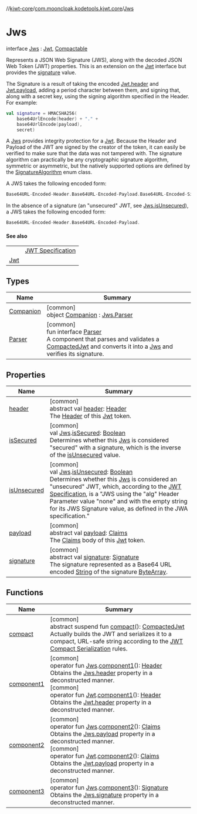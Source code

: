 //[kjwt-core](../../../index.md)/[com.mooncloak.kodetools.kjwt.core](../index.md)/[Jws](index.md)

# Jws

interface [Jws](index.md) : [Jwt](../-jwt/index.md), [Compactable](../-compactable/index.md)

Represents a JSON Web Signature (JWS), along with the decoded JSON Web Token (JWT) properties. This is an extension on the [Jwt](../-jwt/index.md) interface but provides the [signature](signature.md) value.

The Signature is a result of taking the encoded [Jwt.header](../-jwt/header.md) and [Jwt.payload](../-jwt/payload.md), adding a period character between them, and signing that, along with a secret key, using the signing algorithm specified in the Header. For example:

```kotlin
val signature = HMACSHA256(
    base64UrlEncode(header) + "." +
    base64UrlEncode(payload),
    secret)
```

A [Jws](index.md) provides integrity protection for a [Jwt](../-jwt/index.md). Because the Header and Payload of the JWT are signed by the creator of the token, it can easily be verified to make sure that the data was not tampered with. The signature algorithm can practically be any cryptographic signature algorithm, symmetric or asymmetric, but the natively supported options are defined by the [SignatureAlgorithm](../../com.mooncloak.kodetools.kjwt.core.signature/-signature-algorithm/index.md) enum class.

A JWS takes the following encoded form:

```kotlin
Base64URL-Encoded-Header.Base64URL-Encoded-Payload.Base64URL-Encoded-Signature
```

In the absence of a signature (an &quot;unsecured&quot; JWT, see [Jws.isUnsecured](../is-unsecured.md)), a JWS takes the following encoded form:

```kotlin
Base64URL-Encoded-Header.Base64URL-Encoded-Payload.
```

#### See also

| | |
|---|---|
|  | [JWT Specification](https://datatracker.ietf.org/doc/html/rfc7519) |
| [Jwt](../-jwt/index.md) |

## Types

| Name | Summary |
|---|---|
| [Companion](-companion/index.md) | [common]<br>object [Companion](-companion/index.md) : [Jws.Parser](-parser/index.md) |
| [Parser](-parser/index.md) | [common]<br>fun interface [Parser](-parser/index.md)<br>A component that parses and validates a [CompactedJwt](../-compacted-jwt/index.md) and converts it into a [Jws](index.md) and verifies its signature. |

## Properties

| Name | Summary |
|---|---|
| [header](../-jwt/header.md) | [common]<br>abstract val [header](../-jwt/header.md): [Header](../-header/index.md)<br>The [Header](../-header/index.md) of this [Jwt](../-jwt/index.md) token. |
| [isSecured](../is-secured.md) | [common]<br>val [Jws](index.md).[isSecured](../is-secured.md): [Boolean](https://kotlinlang.org/api/latest/jvm/stdlib/kotlin/-boolean/index.html)<br>Determines whether this [Jws](index.md) is considered &quot;secured&quot; with a signature, which is the inverse of the [isUnsecured](../is-unsecured.md) value. |
| [isUnsecured](../is-unsecured.md) | [common]<br>val [Jws](index.md).[isUnsecured](../is-unsecured.md): [Boolean](https://kotlinlang.org/api/latest/jvm/stdlib/kotlin/-boolean/index.html)<br>Determines whether this [Jws](index.md) is considered an &quot;unsecured&quot; JWT, which, according to the [JWT Specification](https://datatracker.ietf.org/doc/html/rfc7519#section-6), is a &quot;JWS using the &quot;alg&quot; Header Parameter value &quot;none&quot; and with the empty string for its JWS Signature value, as defined in the JWA specification.&quot; |
| [payload](../-jwt/payload.md) | [common]<br>abstract val [payload](../-jwt/payload.md): [Claims](../-claims/index.md)<br>The [Claims](../-claims/index.md) body of this [Jwt](../-jwt/index.md) token. |
| [signature](signature.md) | [common]<br>abstract val [signature](signature.md): [Signature](../../com.mooncloak.kodetools.kjwt.core.signature/-signature/index.md)<br>The signature represented as a Base64 URL encoded [String](https://kotlinlang.org/api/latest/jvm/stdlib/kotlin/-string/index.html) of the signature [ByteArray](https://kotlinlang.org/api/latest/jvm/stdlib/kotlin/-byte-array/index.html). |

## Functions

| Name | Summary |
|---|---|
| [compact](../-compactable/compact.md) | [common]<br>abstract suspend fun [compact](../-compactable/compact.md)(): [CompactedJwt](../-compacted-jwt/index.md)<br>Actually builds the JWT and serializes it to a compact, URL-safe string according to the [JWT Compact Serialization](https://tools.ietf.org/html/draft-ietf-oauth-json-web-token-25#section-7) rules. |
| [component1](../component1.md) | [common]<br>operator fun [Jws](index.md).[component1](../component1.md)(): [Header](../-header/index.md)<br>Obtains the [Jws.header](../../../../kjwt-core/com.mooncloak.kodetools.kjwt.core/-jws/header.md) property in a deconstructed manner.<br>[common]<br>operator fun [Jwt](../-jwt/index.md).[component1](../component1.md)(): [Header](../-header/index.md)<br>Obtains the [Jwt.header](../-jwt/header.md) property in a deconstructed manner. |
| [component2](../component2.md) | [common]<br>operator fun [Jws](index.md).[component2](../component2.md)(): [Claims](../-claims/index.md)<br>Obtains the [Jws.payload](../../../../kjwt-core/com.mooncloak.kodetools.kjwt.core/-jws/payload.md) property in a deconstructed manner.<br>[common]<br>operator fun [Jwt](../-jwt/index.md).[component2](../component2.md)(): [Claims](../-claims/index.md)<br>Obtains the [Jwt.payload](../-jwt/payload.md) property in a deconstructed manner. |
| [component3](../component3.md) | [common]<br>operator fun [Jws](index.md).[component3](../component3.md)(): [Signature](../../com.mooncloak.kodetools.kjwt.core.signature/-signature/index.md)<br>Obtains the [Jws.signature](signature.md) property in a deconstructed manner. |
